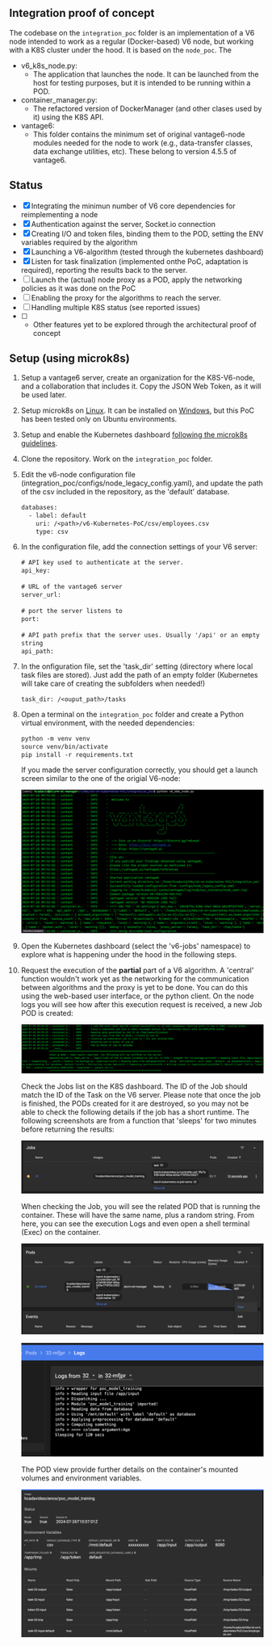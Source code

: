 ## Integration proof of concept

The codebase on the `integration_poc` folder is an implementation of a V6 node intended to work as a regular (Docker-based) V6 node, but working with a K8S cluster under the hood. It is based on the `node_poc`. The 

- v6_k8s_node.py:
	- The application that launches the node. It can be launched from the host for testing purposes, but it is intended to be running within a POD.
- container_manager.py:
	- The refactored version of DockerManager (and other clases used by it) using the K8S API.
- vantage6:
	- This folder contains the minimum set of original vantage6-node modules needed for the node to work (e.g., data-transfer classes, data exchange utilities, etc). These belong to version 4.5.5 of vantage6.
	

## Status

- [x] Integrating the minimun number of V6 core dependencies for reimplementing a node 
- [x] Authentication against the server, Socket.io connection
- [x] Creating I/O and token files, binding them to the POD, setting the ENV variables required by the algorithm
- [x] Launching a V6-algorithm (tested through the kubernetes dashboard)
- [X] Listen for task finalization (implemented onthe PoC, adaptation is required), reporting the results back to the server.
- [ ] Launch the (actual) node proxy as a POD, apply the networking policies as it was done on the PoC
- [ ] Enabling the proxy for the algorithms to reach the server.
- [ ] Handling multiple K8S status (see reported issues)
- [ ] + Other features yet to be explored through the architectural proof of concept


## Setup (using microk8s) 

1. Setup a vantage6 server, create an organization for the K8S-V6-node, and a collaboration that includes it. Copy the JSON Web Token, as it will be used later.

2. Setup microk8s on [Linux](https://ubuntu.com/tutorials/install-a-local-kubernetes-with-microk8s#1-overview). It can be installed on [Windows](https://microk8s.io/docs/install-windows), but this PoC has been tested only on Ubuntu environments.

3. Setup and enable the Kubernetes dashboard [following the microk8s guidelines](https://microk8s.io/docs/addon-dashboard). 

4. Clone the repository. Work on the `integration_poc` folder.

5. Edit the v6-node configuration file (integration_poc/configs/node_legacy_config.yaml), and update the path of the csv included in the repository, as the 'default' database.

	```
	databases:
	  - label: default
	    uri: /<path>/v6-Kubernetes-PoC/csv/employees.csv
	    type: csv
	```

6. In the configuration file, add the connection settings of your V6 server:

	```
	# API key used to authenticate at the server.
	api_key: 

	# URL of the vantage6 server
	server_url: 

	# port the server listens to
	port: 

	# API path prefix that the server uses. Usually '/api' or an empty string
	api_path: 

	```


6. In the onfiguration file, set the 'task_dir' setting (directory where local task files are stored). Just add the path of an empty folder (Kubernetes will take care of creating the subfolders when needed!)

	```
	task_dir: /<ouput_path>/tasks
	```


7. Open a terminal on the `integration_poc` folder and create a Python virtual environment, with the needed dependencies:

	```
	python -m venv venv
	source venv/bin/activate
	pip install -r requirements.txt
	```

	If you made the server configuration correctly, you should get a launch screen similar to the one of the origial V6-node:

	![alt text](img/k8s-v6-boot.png)


9. Open the Kubernetes dashboard (select the 'v6-jobs' namespace) to explore what is happening under the hood in the following steps.

10. Request the execution of the **partial** part of a V6 algorithm. A 'central' function wouldn't work yet as the networking for the communication between algorithms and the proxy is yet to be done. You can do this using the web-based user interface, or the python client. On the node logs you will see how after this execution request is received, a new Job POD is created:

	![alt text](img/request_n_result_log.png)

	Check the Jobs list on the K8S dashboard. The ID of the Job should match the ID of the Task on the V6 server. Please note that once the job is finished, the PODs created for it are destroyed, so you may not be able to check the following details if the job has a short runtime. The following screenshots are from a function that 'sleeps' for two minutes before returning the results:

	![alt text](img/job_creation.png)

	When checking the Job, you will see the related POD that is running the container. These will have the same name, plus a random string. From here, you can see the execution Logs and even open a shell terminal (Exec) on the container.

	![alt text](img/job_pod.png)

	![alt text](img/alg_logs.png)

	The POD view provide further details on the container's mounted volumes and environment variables.

	![alt text](img/pod_details.png)
